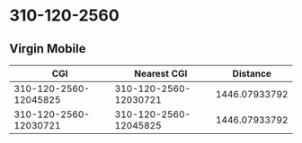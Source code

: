 # 310-120-2560
## Virgin Mobile


| CGI | Nearest CGI | Distance |
|-----|-------------|----------|
| 310-120-2560-12045825 | 310-120-2560-12030721 | 1446.07933792 |
| 310-120-2560-12030721 | 310-120-2560-12045825 | 1446.07933792 |
